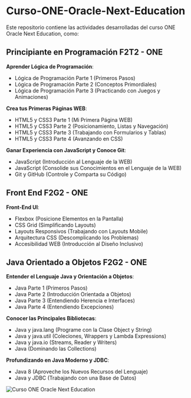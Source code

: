 # Curso-ONE-Oracle-Next-Education
Este repositorio contiene las actividades desarrolladas del curso ONE Oracle Next Education, como:

## Principiante en Programación F2T2 - ONE
  **Aprender Lógica de Programación**:
  - Lógica de Programación Parte 1 (Primeros Pasos)
  - Lógica de Programación Parte 2 (Conceptos Primordiales)
  - Lógica de Programación Parte 3 (Practicando con Juegos y Animaciones)

 **Crea tus Primeras Páginas WEB**:
  - HTML5 y CSS3 Parte 1 (Mi Primera Página WEB)
  - HTML5 y CSS3 Parte 2 (Posicionamiento, Listas y Navegación)
  - HTML5 y CSS3 Parte 3 (Trabajando con Formularios y Tablas)
  - HTML5 y CSS3 Parte 4 (Avanzando en CSS)

 **Ganar Experiencia con JavaScript y Conoce Git**:
  - JavaScript (Introducción al Lenguaje de la WEB)
  - JavaScript (Consolide sus Conocimientos en el Lenguaje de la WEB)
  - Git y GitHub (Controle y Comparta su Código)

## Front End F2G2 - ONE
  **Front-End UI**:
  - Flexbox (Posicione Elementos en la Pantalla)
  - CSS Grid (Simplificando Layouts)
  - Layouts Responsivos (Trabajando con Layouts Mobile)
  - Arquitectura CSS (Descomplicando los Problemas)
  - Accesibilidad WEB (Introducción al Diseño Inclusivo)

## Java Orientado a Objetos F2G2 - ONE
  **Entender el Lenguaje Java y Orientación a Objetos**:
  - Java Parte 1 (Primeros Pasos)
  - Java Parte 2 (Introducción Orientada a Objetos)
  - Java Parte 3 (Entendiendo Herencia e Interfaces)
  - Java Parte 4 (Entendiendo Excepciones)
  
  **Conocer las Principales Bibliotecas**:
  - Java y java.lang (Programe con la Clase Object y String)
  - Java y java.util (Coleciones, Wrappers y Lambda Expressions)
  - Java y java.io (Streams, Reader y Writers)
  - Java (Dominando las Collections)

  **Profundizando en Java Moderno y JDBC**:
  - Java 8 (Aproveche los Nuevos Recursos del Lenguaje)
  - Java y JDBC (Trabajando con una Base de Datos)

![Curso ONE Oracle Next Education](https://www.acate.com.br/wp-content/uploads/2021/11/site-acate-1500x750-50-1200x460.png)
